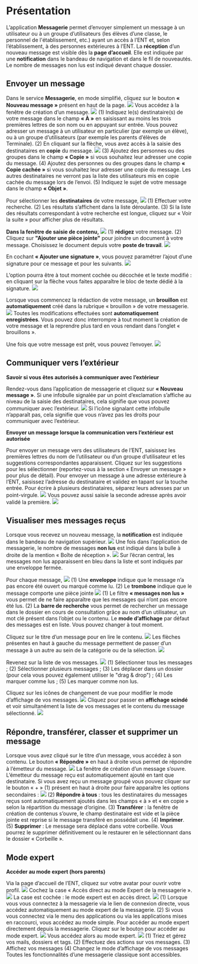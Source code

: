# Présentation
L’application **Messagerie** permet d’envoyer simplement un message à un utilisateur ou à un groupe d’utilisateurs (les élèves d’une classe, le personnel de l'établissement, etc.) ayant un accès à l’ENT et, selon l’établissement, à des personnes extérieures à l’ENT. La **réception** d’un nouveau message est visible dès la **page d’accueil**. Elle est indiquée par une **notification** dans le bandeau de navigation et dans le fil de nouveautés. Le nombre de messages non lus est indiqué devant chaque dossier.

## Envoyer un message
Dans le service **Messagerie**, en mode simplifié, cliquez sur le bouton **« Nouveau message »** présent en haut de la page.
![](.gitbook/assets/001_nouveau_message.png)
Vous accédez à la fenêtre de création d’un message.
![](.gitbook/assets/002_envoyer_un_message.png)
(1) Indiquez le(s) destinataire(s) de votre message dans le champ **« À »** en saisissant au moins les trois premières lettres de son nom ou en appuyant sur entrée. Vous pouvez adresser un message à un utilisateur en particulier (par exemple un élève), ou à un groupe d’utilisateurs (par exemple les parents d’élèves de Terminale).
(2) En cliquant sur la flèche, vous avez accès à la saisie des destinataires en **copie** du message. 
![](.gitbook/assets/003_envoyer_un_message_déplié.png)
(3) Ajoutez des personnes ou des groupes dans le champ **« Copie »** si vous souhaitez leur adresser une copie du message.
(4) Ajoutez des personnes ou des groupes dans le champ **« Copie cachée »** si vous souhaitez leur adresser une copie du message. Les autres destinataires ne verront pas la liste des utilisateurs mis en copie cachée du message lors de l’envoi. 
(5) Indiquez le sujet de votre message dans le champ **« Objet »**.

Pour sélectionner les **destinataires** de votre message,
![](.gitbook/assets/004_destinataire.png)
(1) Effectuer votre recherche.
(2) Les résultats s’affichent dans la liste déroulante.
(3) Si la liste des résultats correspondant à votre recherche est longue, cliquez sur « Voir la suite » pour afficher plus de résultats. 

**Dans la fenêtre de saisie de contenu,**
![](.gitbook/assets/005_Saisir_message.png)
(1) **rédigez** votre message.
(2) Cliquez sur **"Ajouter une pièce jointe"** pour joindre un document à votre message.
Choisissez le document depuis votre **poste de travail**.
![](.gitbook/assets/006_poste_de_travail.png)

En cochant **« Ajouter une signature »**, vous pouvez paramétrer l’ajout d’une signature pour ce message et pour les suivants.
![](.gitbook/assets/007_ajout_signature.png)

L’option pourra être à tout moment cochée ou décochée et le texte modifié : en cliquant sur la flèche vous faites apparaître le bloc de texte dédié à la signature.
![](.gitbook/assets/008_ajout_signature_déplié.png)

Lorsque vous commencez la rédaction de votre message, un **brouillon** est **automatiquement** créé dans la rubrique « brouillon » de votre messagerie.
![](.gitbook/assets/009_Brouillon.png)
Toutes les modifications effectuées sont **automatiquement enregistrées**. Vous pouvez donc interrompre à tout moment la création de votre message et la reprendre plus tard en vous rendant dans l’onglet « brouillons ».

Une fois que votre message est prêt, vous pouvez l’envoyer.
![](.gitbook/assets/010_envoi.png)

## Communiquer vers l’extérieur

**Savoir si vous êtes autorisés à communiquer avec l’extérieur**

Rendez-vous dans l’application de messagerie et cliquez sur **« Nouveau message »**. Si une infobulle signalée par un point d’exclamation s’affiche au niveau de la saisie des destinataires, cela signifie que vous pouvez communiquer avec l’extérieur. 
![](.gitbook/assets/011_verif_msg_exterieur.png)
Si l’icône signalant cette infobulle n’apparaît pas, cela signifie que vous n’avez pas les droits pour communiquer avec l’extérieur. 

**Envoyer un message lorsque la communication vers l’extérieur est autorisée**

Pour envoyer un message vers des utilisateurs de l’ENT, saisissez les premières lettres du nom de l’utilisateur ou d’un groupe d’utilisateur et les suggestions correspondantes apparaissent. Cliquez sur les suggestions pour les sélectionner (reportez-vous à la section « Envoyer un message » pour plus de détail).
Pour envoyer un message à une adresse extérieure à l’ENT, saisissez l’adresse du destinataire et validez en tapant sur la touche entrée.
Pour écrire à plusieurs destinataires, séparez leurs adresses par un point-virgule.
![](.gitbook/assets/012_saisie_adresse_exte.png)
Vous pouvez aussi saisie la seconde adresse après avoir validé la première. 
![](.gitbook/assets/013_saisie_adresse_exte2.png)

## Visualiser mes messages reçus
Lorsque vous recevez un nouveau message, la **notification** est indiquée dans le bandeau de navigation supérieur.
![](.gitbook/assets/014_notification_bandeau.png)
Une fois dans l’application de messagerie, le nombre de messages **non lus** est indiqué dans la bulle à droite de la mention « Boîte de réception ».
![](.gitbook/assets/015_boite_reception.png)
Sur l’écran central, les messages non lus apparaissent en bleu dans la liste et sont indiqués par une enveloppe fermée.

Pour chaque message,
![](.gitbook/assets/016_elements_message.png)
(1) Une **enveloppe** indique que le message n’a pas encore été ouvert ou marqué comme lu.
(2) Le **trombone** indique que le message comporte une pièce jointe
![](.gitbook/assets/017_filtre_recherche.png)
(1) Le filtre **« messages non lus »** vous permet de ne faire apparaître que les messages qui n’ont pas encore été lus.
(2) La **barre de recherche** vous permet de rechercher un message dans le dossier en cours de consultation grâce au nom d’un utilisateur, un mot clé présent dans l’objet ou le contenu.
Le **mode d’affichage** par défaut des messages est en liste. Vous pouvez changer à tout moment.

Cliquez sur le titre d’un message pour en lire le contenu.
![](.gitbook/assets/018_ouvrir_message.png)
Les flèches présentes en haut à gauche du message permettent de passer d’un message à un autre au sein de la catégorie ou de la sélection.
![](.gitbook/assets/019_contenu_message.png)

Revenez sur la liste de vos messages.
![](.gitbook/assets/020_selectionner_message.png)
(1) Sélectionner tous les messages ;
(2) Sélectionner plusieurs messages ;
(3) Les déplacer dans un dossier (pour cela vous pouvez également utiliser le "drag & drop") ;
(4) Les marquer comme lus ;
(5) Les marquer comme non lus.

Cliquez sur les icônes de changement de vue pour modifier le mode d’affichage de vos messages.
![](.gitbook/assets/021_changement_vues.png)
Cliquez pour passer en **affichage scindé** et voir simultanément la liste de vos messages et le contenu du message sélectionné. 
![](.gitbook/assets/022_vue_scindée.png)

## Répondre, transférer, classer et supprimer un message
Lorsque vous avez cliqué sur le titre d’un message, vous accédez à son contenu. Le bouton **« Répondre »** en haut à droite vous permet de répondre à l’émetteur du message.
![](.gitbook/assets/023_répondre_message.png)
La fenêtre de création d’un message s’ouvre. L’émetteur du message reçu est automatiquement ajouté en tant que destinataire.
Si vous avez reçu un message groupé vous pouvez cliquer sur le bouton « + » (1) présent en haut à droite pour faire apparaître les options secondaires :
![](.gitbook/assets/024_options_message.png)
(2) **Répondre à tous** : tous les destinataires du messages reçus sont automatiquement ajoutés dans les champs « à » et « en copie » selon la répartition du message d’origine.
(3) **Transférer** : la fenêtre de création de contenus s’ouvre, le champ destinataire est vide et la pièce jointe est reprise si le message transféré en possédait une.
(4) **Imprimer**.
(5) **Supprimer** : Le message sera déplacé dans votre corbeille. Vous pourrez le supprimer définitivement ou le restaurer en le sélectionnant dans le dossier « Corbeille ».

## Mode expert
**Accéder au mode expert (hors parents)**

Via la page d’accueil de l’ENT, cliquez sur votre avatar pour ouvrir votre profil.
![](.gitbook/assets/025_accès_profil.png)
Cochez la case « Accès direct au mode Expert de la messagerie ».
![](.gitbook/assets/026_activer_mode_expert.png)
La case est cochée : le mode expert est en accès direct.
![](.gitbook/assets/027_accès_messageries_deux_modes.png)
(1) Lorsque vous vous connectez à la messagerie via le lien de connexion directe, vous accédez automatiquement au mode expert de la messagerie.
(2) Si vous vous connectez via le menu des applications ou via les applications mises en raccourci, vous accédez au mode simple.
Pour accéder au mode expert directement depuis la messagerie. Cliquez sur le bouton pour accéder au mode expert.
![](.gitbook/assets/028_acceder_mode_expert.png)
Vous accédez alors au mode expert.
![](.gitbook/assets/029_mode_expert.png)
(1) Triez et gérez vos mails, dossiers et tags.
(2) Effectuez des actions sur vos messages.
(3) Affichez vos messages
(4) Changez le mode d’affichage de vos messages
Toutes les fonctionnalités d’une messagerie classique sont accessibles. 
